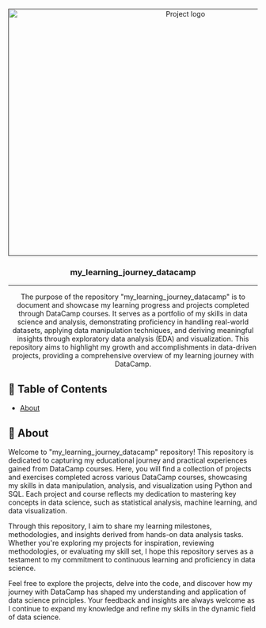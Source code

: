 <p align="center">
  <a href="" rel="noopener">
 <img height=500px width=700px src="https://i.imgur.com/D7C4xS7.png" alt="Project logo"></a>
</p>

<h3 align="center">my_learning_journey_datacamp</h3>

<div align="center">


</div>

---

<p align="center"> The purpose of the repository "my_learning_journey_datacamp" is to document and showcase my learning progress and projects completed through DataCamp courses. It serves as a portfolio of my skills in data science and analysis, demonstrating proficiency in handling real-world datasets, applying data manipulation techniques, and deriving meaningful insights through exploratory data analysis (EDA) and visualization. This repository aims to highlight my growth and accomplishments in data-driven projects, providing a comprehensive overview of my learning journey with DataCamp.
    <br> 
</p>

## 📝 Table of Contents

- [About](#about)


## 🧐 About <a name = "about"></a>

Welcome to "my_learning_journey_datacamp" repository! This repository is dedicated to capturing my educational journey and practical experiences gained from DataCamp courses. Here, you will find a collection of projects and exercises completed across various DataCamp courses, showcasing my skills in data manipulation, analysis, and visualization using Python and SQL. Each project and course reflects my dedication to mastering key concepts in data science, such as statistical analysis, machine learning, and data visualization.

Through this repository, I aim to share my learning milestones, methodologies, and insights derived from hands-on data analysis tasks. Whether you're exploring my projects for inspiration, reviewing methodologies, or evaluating my skill set, I hope this repository serves as a testament to my commitment to continuous learning and proficiency in data science.

Feel free to explore the projects, delve into the code, and discover how my journey with DataCamp has shaped my understanding and application of data science principles. Your feedback and insights are always welcome as I continue to expand my knowledge and refine my skills in the dynamic field of data science.
